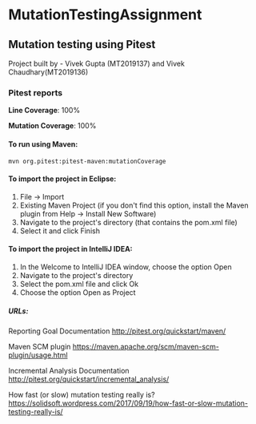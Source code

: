 # MutationTestingAssignment
## Mutation testing using Pitest

Project built by - Vivek Gupta (MT2019137) and Vivek Chaudhary(MT2019136)

### Pitest reports
**Line Coverage**: 100%

**Mutation Coverage**: 100%

#### To run using Maven:

`mvn org.pitest:pitest-maven:mutationCoverage`

#### To import the project in Eclipse:
1. File -> Import
2. Existing Maven Project (if you don't find this option, install the Maven plugin from Help -> Install New Software)
3. Navigate to the project's directory (that contains the pom.xml file)
4. Select it and click Finish

#### To import the project in IntelliJ IDEA:
1. In the Welcome to IntelliJ IDEA window, choose the option Open
3. Navigate to the project's directory
2. Select the pom.xml file and click Ok
3. Choose the option Open as Project

##### URLs:
Reporting Goal Documentation
http://pitest.org/quickstart/maven/

Maven SCM plugin
https://maven.apache.org/scm/maven-scm-plugin/usage.html

Incremental Analysis Documentation
http://pitest.org/quickstart/incremental_analysis/

How fast (or slow) mutation testing really is?
https://solidsoft.wordpress.com/2017/09/19/how-fast-or-slow-mutation-testing-really-is/


